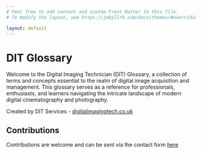 ```yaml
---
# Feel free to add content and custom Front Matter to this file.
# To modify the layout, see https://jekyllrb.com/docs/themes/#overriding-theme-defaults

layout: default
---
```


# DIT Glossary

Welcome to the Digital Imaging Technician (DIT) Glossary, a collection of terms and concepts essential to the realm of digital image acquisition and management. This glossary serves as a reference for professionals, enthusiasts, and learners navigating the intricate landscape of modern digital cinematography and photography.

Created by DIT Services - [digitalimagingtech.co.uk](https://digitalimagingtech.co.uk)

## Contributions 

Contributions are welcome and can be sent via the contact form [here](https://digitalimagingtech.co.uk/contact)